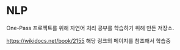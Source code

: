 # NLP
 One-Pass 프로젝트를 위해 자연어 처리 공부를 학습하기 위해 만든 저장소.
 
<https://wikidocs.net/book/2155> 해당 링크의 페이지를 참조해서 학습중
